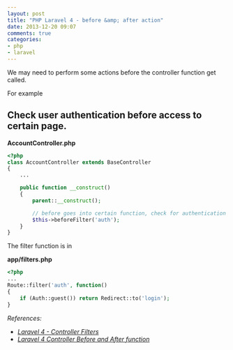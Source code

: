 ```yaml
---
layout: post
title: "PHP Laravel 4 - before &amp; after action"
date: 2013-12-20 09:07
comments: true
categories: 
- php
- laravel
---
```


We may need to perform some actions before the controller function get called.

For example

## Check user authentication before access to certain page.

**AccountController.php**

```php
<?php
class AccountController extends BaseController
{
    ...

    public function __construct()
    {
        parent::__construct();

        // before goes into certain function, check for authentication
        $this->beforeFilter('auth');
    }
}
```

The filter function is in

**app/filters.php**

```php
<?php
...
Route::filter('auth', function()
{
    if (Auth::guest()) return Redirect::to('login');
}
```

_References:_

* _[Laravel 4 - Controller Filters](http://laravel.com/docs/controllers#controller-filters)_
* _[Laravel 4 Controller Before and After function](http://stackoverflow.com/questions/16317784/laravel-4-controller-before-and-after-function/16317851#16317851)_
